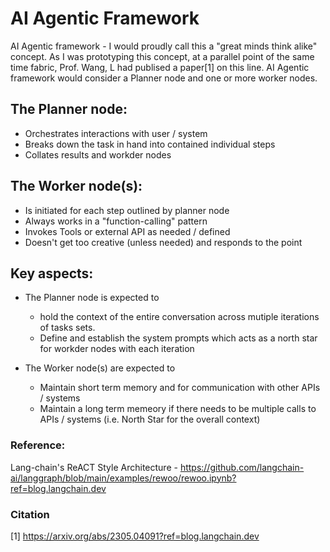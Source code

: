 # AI Agentic Framework

AI Agentic framework - I would proudly call this a "great minds think alike" concept. As I was prototyping this concept, at a parallel point of the same time fabric, Prof. Wang, L had publised a paper[1] on this line. AI Agentic framework would consider a Planner node and one or more worker nodes. 

## The Planner node:
- Orchestrates interactions with user / system
- Breaks down the task in hand into contained individual steps
- Collates results and workder nodes

## The Worker node(s):
- Is initiated for each step outlined by planner node
- Always works in a "function-calling" pattern
- Invokes Tools or external API as needed / defined
- Doesn't get too creative (unless needed) and responds to the point

## Key aspects:
- The Planner node is expected to
    - hold the context of the entire conversation across mutiple iterations of tasks sets.
    - Define and establish the system prompts which acts as a north star for workder nodes with each iteration
      
- The Worker node(s) are expected to
    - Maintain short term memory and for communication with other APIs / systems 
    - Maintain a long term memeory if there needs to be multiple calls to APIs / systems (i.e. North Star for the overall context)
      

### Reference:
Lang-chain's ReACT Style Architecture - https://github.com/langchain-ai/langgraph/blob/main/examples/rewoo/rewoo.ipynb?ref=blog.langchain.dev

### Citation
[1] https://arxiv.org/abs/2305.04091?ref=blog.langchain.dev 
